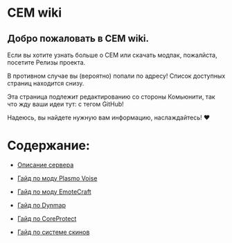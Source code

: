 # CEM wiki

## Добро пожаловать в CEM wiki.

Если вы хотите узнать больше о CEM или скачать модпак, пожалйста, посетите Релизы проекта.

В противном случае вы (вероятно) попали по адресу! Список доступных страниц находится снизу.

Эта страница подлежит редактированию со стороны Комьюнити, так что жду ваши идеи тут: с тегом GitHub!

Надеюсь, вы найдете нужную вам информацию, наслаждайтесь! ❤️

# Содержание:
- [Описание сервера](https://github.com/Kr1sper59/CME_World_wiki/blob/2e10abaa16da4c459e78aecb53163858abf7aa21/Description.md)

- [Гайд по моду Plasmo Voise](https://github.com/Kr1sper59/CME_World/blob/main/PlasmoVoise%20Guide.md#%D0%B3%D0%B0%D0%B9%D0%B4-%D0%BF%D0%BE-plasmovoise)

- [Гайд по моду EmoteCraft](https://github.com/Kr1sper59/CME_World_wiki/blob/f6409df0c1e7e4534cbeba58b82884b9513e8732/EmoteCraft%20Guide.md)

- [Гайд по Dynmap](https://github.com/Kr1sper59/CME_World/blob/main/Dynmap%20Guide.md)

- [Гайд по CoreProtect](https://github.com/Kr1sper59/CME_World_wiki/blob/c2c5a46bbe902c4daf79f06859485b448fc7de64/CoreProtect%20Guide.md)

- [Гайд по системе скинов](https://github.com/Kr1sper59/CME_World_wiki/blob/9adef81b53570b554bc486ac1350ba7bb072bf71/Skin%20Guide.md)
